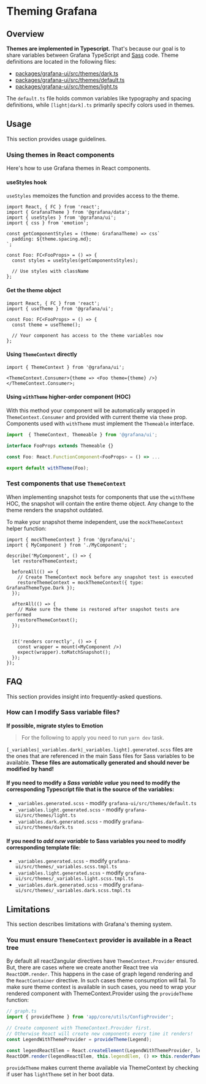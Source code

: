 # Theming Grafana

## Overview

**Themes are implemented in Typescript.** That's because our goal is to share variables between Grafana TypeScript and [Sass](https://sass-lang.com/) code. Theme definitions are located in the following files:

- [packages/grafana-ui/src/themes/dark.ts](../../packages/grafana-ui/src/themes/dark.ts)
- [packages/grafana-ui/src/themes/default.ts](../../packages/grafana-ui/src/themes/default.ts)
- [packages/grafana-ui/src/themes/light.ts](../../packages/grafana-ui/src/themes/light.ts)

The `default.ts` file holds common variables like typography and spacing definitions, while `[light|dark].ts` primarily specify colors used in themes.

## Usage

This section provides usage guidelines.

### Using themes in React components

Here's how to use Grafana themes in React components.

#### useStyles hook

`useStyles` memoizes the function and provides access to the theme.

```tsx
import React, { FC } from 'react';
import { GrafanaTheme } from '@grafana/data';
import { useStyles } from '@grafana/ui';
import { css } from 'emotion';

const getComponentStyles = (theme: GrafanaTheme) => css`
  padding: ${theme.spacing.md};
`;

const Foo: FC<FooProps> = () => {
  const styles = useStyles(getComponentsStyles);

  // Use styles with className
};
```

#### Get the theme object

```tsx
import React, { FC } from 'react';
import { useTheme } from '@grafana/ui';

const Foo: FC<FooProps> = () => {
  const theme = useTheme();

  // Your component has access to the theme variables now
};
```

#### Using `ThemeContext` directly

```tsx
import { ThemeContext } from '@grafana/ui';

<ThemeContext.Consumer>{theme => <Foo theme={theme} />}</ThemeContext.Consumer>;
```

#### Using `withTheme` higher-order component (HOC)

With this method your component will be automatically wrapped in `ThemeContext.Consumer` and provided with current theme via `theme` prop. Components used with `withTheme` must implement the `Themeable` interface.

```ts
import  { ThemeContext, Themeable } from '@grafana/ui';

interface FooProps extends Themeable {}

const Foo: React.FunctionComponent<FooProps> = () => ...

export default withTheme(Foo);
```

### Test components that use `ThemeContext`

When implementing snapshot tests for components that use the `withTheme` HOC, the snapshot will contain the entire theme object. Any change to the theme renders the snapshot outdated.

To make your snapshot theme independent, use the `mockThemeContext` helper function:

```tsx
import { mockThemeContext } from '@grafana/ui';
import { MyComponent } from './MyComponent';

describe('MyComponent', () => {
  let restoreThemeContext;

  beforeAll(() => {
    // Create ThemeContext mock before any snapshot test is executed
    restoreThemeContext = mockThemeContext({ type: GrafanaThemeType.Dark });
  });

  afterAll(() => {
    // Make sure the theme is restored after snapshot tests are performed
    restoreThemeContext();
  });


  it('renders correctly', () => {
    const wrapper = mount(<MyComponent />)
    expect(wrapper).toMatchSnapshot();
  });
});
```

## FAQ

This section provides insight into frequently-asked questions.

### How can I modify Sass variable files?

**If possible, migrate styles to Emotion**

> For the following to apply you need to run `yarn dev` task.

`[_variables|_variables.dark|_variables.light].generated.scss` files are the ones that are referenced in the main Sass files for Sass variables to be available. **These files are automatically generated and should never be modified by hand!**

#### If you need to modify a _Sass variable value_ you need to modify the corresponding Typescript file that is the source of the variables:

- `_variables.generated.scss` - modify `grafana-ui/src/themes/default.ts`
- `_variables.light.generated.scss` - modify `grafana-ui/src/themes/light.ts`
- `_variables.dark.generated.scss` - modify `grafana-ui/src/themes/dark.ts`

#### If you need to _add new variable_ to Sass variables you need to modify corresponding template file:

- `_variables.generated.scss` - modify `grafana-ui/src/themes/_variables.scss.tmpl.ts`
- `_variables.light.generated.scss` - modify `grafana-ui/src/themes/_variables.light.scss.tmpl.ts`
- `_variables.dark.generated.scss` - modify `grafana-ui/src/themes/_variables.dark.scss.tmpl.ts`

## Limitations

This section describes limitations with Grafana's theming system.

### You must ensure `ThemeContext` provider is available in a React tree

By default all react2angular directives have `ThemeContext.Provider` ensured. But, there are cases where we create another React tree via `ReactDOM.render`. This happens in the case of graph legend rendering and the `ReactContainer` directive. In such cases theme consumption will fail. To make sure theme context is available in such cases, you need to wrap your rendered component with ThemeContext.Provider using the `provideTheme` function:

```ts
// graph.ts
import { provideTheme } from 'app/core/utils/ConfigProvider';

// Create component with ThemeContext.Provider first.
// Otherwise React will create new components every time it renders!
const LegendWithThemeProvider = provideTheme(Legend);

const legendReactElem = React.createElement(LegendWithThemeProvider, legendProps);
ReactDOM.render(legendReactElem, this.legendElem, () => this.renderPanel());
```

`provideTheme` makes current theme available via ThemeContext by checking if user has `lightTheme` set in her boot data.
